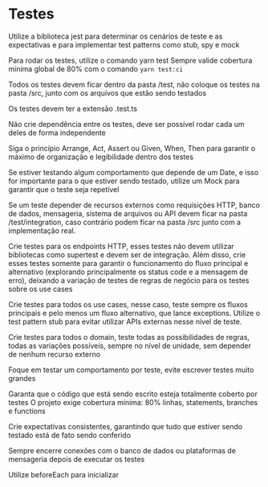 # Testes

Utilize a biblioteca jest para determinar os cenários de teste e as expectativas e para implementar test patterns como stub, spy e mock

Para rodar os testes, utilize o comando yarn test
Sempre valide cobertura mínima global de 80% com o comando `yarn test:ci`

Todos os testes devem ficar dentro da pasta /test, não coloque os testes na pasta /src, junto com os arquivos que estão sendo testados

Os testes devem ter a extensão .test.ts

Não crie dependência entre os testes, deve ser possível rodar cada um deles de forma independente

Siga o princípio Arrange, Act, Assert ou Given, When, Then para garantir o máximo de organização e legibilidade dentro dos testes

Se estiver testando algum comportamento que depende de um Date, e isso for importante para o que estiver sendo testado, utilize um Mock para garantir que o teste seja repetível

Se um teste depender de recursos externos como requisições HTTP, banco de dados, mensageria, sistema de arquivos ou API devem ficar na pasta /test/integration, caso contrário podem ficar na pasta /src junto com a implementação real.

Crie testes para os endpoints HTTP, esses testes não devem utilizar bibliotecas como supertest e devem ser de integração. Além disso, crie esses testes somente para garantir o funcionamento do fluxo principal e alternativo (explorando principalmente os status code e a mensagem de erro), deixando a variação de testes de regras de negócio para os testes sobre os use cases

Crie testes para todos os use cases, nesse caso, teste sempre os fluxos principais e pelo menos um fluxo alternativo, que lance exceptions. Utilize o test pattern stub para evitar utilizar APIs externas nesse nível de teste.

Crie testes para todos o domain, teste todas as possibilidades de regras, todas as variações possíveis, sempre no nível de unidade, sem depender de nenhum recurso externo

Foque em testar um comportamento por teste, evite escrever testes muito grandes

Garanta que o código que está sendo escrito esteja totalmente coberto por testes
O projeto exige cobertura mínima: 80% linhas, statements, branches e functions

Crie expectativas consistentes, garantindo que tudo que estiver sendo testado está de fato sendo conferido

Sempre encerre conexões com o banco de dados ou plataformas de mensageria depois de executar os testes

Utilize beforeEach para inicializar